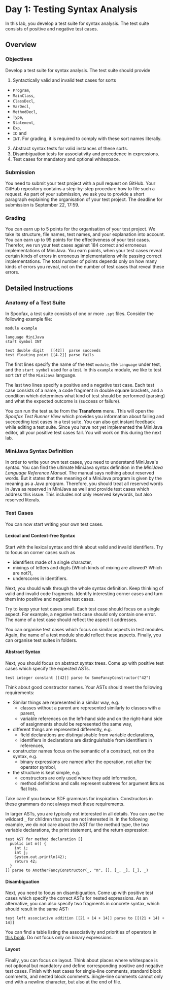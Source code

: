 # Day 1: Testing Syntax Analysis

In this lab, you develop a test suite for syntax analysis.
The test suite consists of positive and negative test cases.

## Overview

### Objectives

Develop a test suite for syntax analysis.
The test suite should provide

1. Syntactically valid and invalid test cases for sorts
  * `Program`,
  * `MainClass`,
  * `ClassDecl`,
  * `VarDecl`,
  * `MethodDecl`,
  * `Type`,
  * `Statement`,
  * `Exp`, 
  * `ID` and
  * `INT`.
For grading, it is required to comply with these sort names literally.
2. Abstract syntax tests for valid instances of these sorts.
3. Disambiguation tests for associativity and precedence in expressions.
4. Test cases for mandatory and optional whitespace.

### Submission

You need to submit your test project with a pull request on GitHub.
Your GitHub repository contains a step-by-step procedure how to file such a request.
As part of your submission, we ask you to provide a short paragraph explaining the organisation of your test project.
The deadline for submission is September 22, 17:59.

### Grading

You can earn up to 5 points for the organisation of your test project.
We take its structure, file names, test names, and your explanation into account.
You can earn up to 95 points for the effectiveness of your test cases.
Therefor, we run your test cases against 184 correct and erroneous implementations of MiniJava.
You earn points, 
  when your test cases reveal certain kinds of errors in erroneous implementations
  while passing correct implementations.
The total number of points depends only on how many kinds of errors you reveal, 
  not on the number of test cases that reveal these errors.
  
## Detailed Instructions

### Anatomy of a Test Suite

In Spoofax, a test suite consists of one or more `.spt` files.
Consider the following example file:

    module example
    
    language MiniJava
    start symbol INT
    
    test double digit   [[42]]  parse succeeds
    test floating point [[4.2]] parse fails

The first lines specify 
  the name of the test `module`, 
  the `language` under test, 
  and the `start symbol` used for a test. 
In this `example` module, we like to test sort `INT` of the `MiniJava` language.

The last two lines specify a positive and a negative test case. 
Each test case consists of 
  a name, 
  a code fragment in double square brackets, and 
  a condition which determines 
  what kind of test should be performed (parsing) and 
  what the expected outcome is (success or failure). 

You can run the test suite from the **Transform** menu. 
This will open the *Spoofax Test Runner View*
 which provides you information about failing and succeeding test cases in a test suite. 
You can also get instant feedback while editing a test suite.
Since you have not yet implemented the MiniJava editor, all your positive test cases fail.
You will work on this during the next lab.

### MiniJava Syntax Definition

In order to write your own test cases, you need to understand MiniJava's syntax. 
You can find the ultimate MiniJava syntax definition in the *MiniJava Language Reference Manual*.
The manual says nothing about reserved words.
But it states that the meaning of a MiniJava program is given by the meaning as a Java program. 
Therefore, you should treat all reserved words in Java as reserved in MiniJava as well and provide test cases which address this issue.
This includes not only reserved keywords, but also reserved literals.

### Test Cases

You can now start writing your own test cases.

#### Lexical and Context-free Syntax

Start with the lexical syntax and think about valid and invalid identifiers. 
Try to focus on corner cases such as 
* identifiers made of a single character,
* mixings of letters and digits (Which kinds of mixing are allowed? Which are not?),
* underscores in identifiers.

Next, you should walk through the whole syntax definition. 
Keep thinking of valid and invalid code fragments. 
Identify interesting corner cases and turn them into positive and negative test cases.

Try to keep your test cases small.
Each test case should focus on a single aspect. 
For example, a negative test case should only contain one error. 
The name of a test case should reflect the aspect it addresses.

You can organise test cases which focus on similar aspects in test modules.
Again, the name of a test module should reflect these aspects. 
Finally, you can organise test suites in folders.

#### Abstract Syntax

Next, you should focus on abstract syntax trees. 
Come up with positive test cases which specify the expected ASTs.

    test integer constant [[42]] parse to SomeFancyConstructor("42")

Think about good constructor names. 
Your ASTs should meet the following requirements:
* Similar things are represented in a similar way, e.g.
    * classes without a parent are represented similarly to classes with a parent,
    * variable references on the left-hand side and on the right-hand side of assignments should be represented the same way,
* different things are represented differently, e.g.
    * field declarations are distinguishable from variable declarations,
    * identifiers in declarations are distinguishable from identifiers in references,
* constructor names focus on the semantic of a construct, not on the syntax, e.g.
    * binary expressions are named after the operation, not after the operator symbol,
* the structure is kept simple, e.g.
    * constructors are only used where they add information,
    * method definitions and calls represent subtrees for argument lists as flat lists.

Take care if you browse SDF grammars for inspiration. 
Constructors in these grammars do not always meet these requirements.

In larger ASTs, you are typically not interested in all details. 
You can use the wildcard `_` for children that you are not interested in.
In the following example, we do not care about 
  the AST for the method type, 
  the two variable declarations, 
  the print statement,
  and the return expression:

    test AST for method declaration [[
      public int m() {
        int i;
        int j;
        System.out.println(42);
        return 42;
      }
    ]] parse to AnotherFancyConstructor(_, "m", [], [_, _], [_], _)

#### Disambiguation

Next, you need to focus on disambiguation. 
Come up with positive test cases which specify the correct ASTs for nested expressions. 
As an alternative, you can also specify two fragments in concrete syntax, which should result in the same AST:

    test left associative addition [[21 + 14 + 14]] parse to [[(21 + 14) + 14]]

You can find a table listing the associativity and priorities of operators in [this book](http://introcs.cs.princeton.edu/java/11precedence/).
Do not focus only on binary expressions.

#### Layout

Finally, you can focus on layout. 
Think about places where whitespace is not optional but mandatory and define corresponding positive and negative test cases. 
Finish with test cases for single-line comments, standard block comments, and nested block comments.
Single-line comments cannot only end with a newline character, but also at the end of file.
